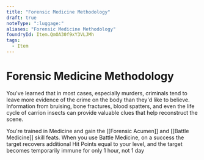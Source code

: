 ```yaml
---
title: "Forensic Medicine Methodology"
draft: true
noteType: ":luggage:"
aliases: "Forensic Medicine Methodology"
foundryId: Item.QmOA30f9xY3VLJMh
tags:
  - Item
---
```


# Forensic Medicine Methodology

You've learned that in most cases, especially murders, criminals tend to leave more evidence of the crime on the body than they'd like to believe. Information from bruising, bone fractures, blood spatters, and even the life cycle of carrion insects can provide valuable clues that help reconstruct the scene.

You're trained in Medicine and gain the [[Forensic Acumen]] and [[Battle Medicine]] skill feats. When you use Battle Medicine, on a success the target recovers additional Hit Points equal to your level, and the target becomes temporarily immune for only 1 hour, not 1 day
